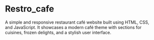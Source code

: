 # Restro_cafe
A simple and responsive restaurant café website built using HTML, CSS, and JavaScript. It showcases a modern café theme with sections for cuisines, frozen delights, and a stylish user interface.
